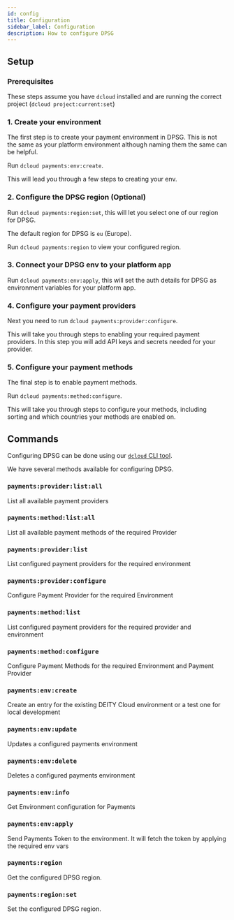 ```yaml
---
id: config
title: Configuration
sidebar_label: Configuration
description: How to configure DPSG
---
```

## Setup

### Prerequisites

These steps assume you have `dcloud` installed and are running the correct project (`dcloud project:current:set`)

### 1. Create your environment

The first step is to create your payment environment in DPSG. This is not the same as your platform environment although naming them the same can be helpful.

Run `dcloud payments:env:create`.

This will lead you through a few steps to creating your env.

### 2. Configure the DPSG region (Optional)

Run `dcloud payments:region:set`, this will let you select one of our region for DPSG.

The default region for DPSG is `eu` (Europe).

Run `dcloud payments:region` to view your configured region.

### 3. Connect your DPSG env to your platform app

Run `dcloud payments:env:apply`, this will set the auth details for DPSG as environment variables for your platform app.

### 4. Configure your payment providers

Next you need to run `dcloud payments:provider:configure`.

This will take you through steps to enabling your required payment providers. In this step you will add API keys and secrets needed for your provider.

### 5. Configure your payment methods

The final step is to enable payment methods.

Run `dcloud payments:method:configure`. 

This will take you through steps to configure your methods, including sorting and which countries your methods are enabled on.


## Commands

Configuring DPSG can be done using our [`dcloud` CLI tool](/docs/platform/cloud/dcloud).

We have several methods available for configuring DPSG.

### `payments:provider:list:all`
List all available payment providers

### `payments:method:list:all`
List all available payment methods of the required Provider

### `payments:provider:list`
List configured payment providers for the required environment

### `payments:provider:configure`
Configure Payment Provider for the required Environment

### `payments:method:list`
List configured payment providers for the required provider and environment

### `payments:method:configure`
Configure Payment Methods for the required Environment and Payment Provider

### `payments:env:create`
Create an entry for the existing DEITY Cloud environment or a test one for local development

### `payments:env:update`
Updates a configured payments environment

### `payments:env:delete`
Deletes a configured payments environment

### `payments:env:info`
Get Environment configuration for Payments

### `payments:env:apply`
Send Payments Token to the environment. It will fetch the token by applying the required env vars

### `payments:region`
Get the configured DPSG region.

### `payments:region:set`
Set the configured DPSG region.
